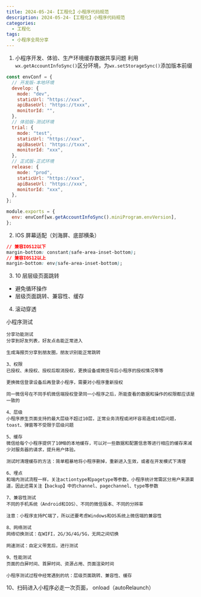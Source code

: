 ```yaml
---
title: 2024-05-24-【工程化】小程序代码规范
description: 2024-05-24-【工程化】小程序代码规范
categories:
  - 工程化
tags:
  - 小程序全局分享
---
```


1. 小程序开发、体验、生产环境缓存数据共享问题
   利用`wx.getAccountInfoSync()`区分环境，为`wx.setStorageSync()`添加版本前缀

```js
const envConf = {
  // 开发版-本地环境
  develop: {
    mode: "dev",
    staticUrl: "https://xxx",
    apiBaseUrl: "https://txxx",
    monitorId: "",
  },
  // 体验版-测试环境
  trial: {
    mode: "test",
    staticUrl: "https://xxx",
    apiBaseUrl: "https://txxx",
    monitorId: "xxx",
  },
  // 正式版-正式环境
  release: {
    mode: "prod",
    staticUrl: "https://xxx",
    apiBaseUrl: "https://xxx",
    monitorId: "xxx",
  },
};

module.exports = {
  env: envConf[wx.getAccountInfoSync().miniProgram.envVersion],
};
```

2. IOS 屏幕适配（刘海屏、底部横条）

```css
// 兼容IOS12以下
margin-bottom: constant(safe-area-inset-bottom);
// 兼容IOS12以上
margin-bottom: env(safe-area-inset-bottom);
```

3. 10 层层级页面跳转

- 避免循环操作
- 层级页面跳转、兼容性、缓存

4. 滚动穿透

小程序测试

```
分享功能测试
分享到好友列表，好友点击能正常进入

生成海报页分享到朋友圈，朋友识别能正常跳转

3、权限
已授权、未授权、授权后取消授权，更换设备或微信号后小程序的授权情况等等

更换微信登录设备后再登录小程序，需要对小程序重新授权

同一微信号在不同手机微信端授权登录同一小程序之后，所能查看的数据和操作的权限都应该是一致的

4、层级
小程序原生页面支持的最大层级不超过10层，正常业务流程或闭环容易造成10层问题，toast、弹窗等不受限于层级问题

5、缓存
微信给每个小程序提供了10MB的本地缓存，可以对一些数据和配置信息等进行相应的缓存来减少对服务器的请求，提升用户体验。

测试时清理缓存的方法：简单粗暴地将小程序删掉，重新进入生效，或者在开发模式下清理

6、埋点
和端内测试流程一样，关注actiontype和pagetype等参数，小程序统计常需区分用户来源渠道，因此还需关注【backup】中的channel、pagechannel、type等参数

7、兼容性测试
不同的手机系统（Android和IOS）、不同的微信版本、不同的分辨率

注意：小程序支持PC端了，所以还要考虑Windows和OS系统上微信端的兼容性

8、网络测试
网络切换测试：在WIFI，2G/3G/4G/5G，无网之间切换

网速测试：自定义带宽后，进行测试

9、性能测试
页面的白屏时间、首屏时间、资源占用、页面渲染时间

小程序测试过程中经常遇到的坑：层级页面跳转、兼容性、缓存
```

10、扫码进入小程序必走一次页面， onload（autoRelaunch）

